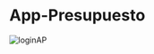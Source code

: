 # App-Presupuesto

![loginAP](https://user-images.githubusercontent.com/79015284/167197825-677e10d9-ab7c-4162-880b-ac92fc6d76cb.png)


